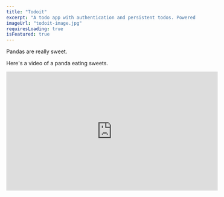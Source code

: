 ```yaml
---
title: "Todoit"
excerpt: "A todo app with authentication and persistent todos. Powered by React and Firebase."
imageUrl: "todoit-image.jpg"
requiresLoading: true
isFeatured: true
---
```


Pandas are really sweet.

Here's a video of a panda eating sweets.

<iframe width="560" height="315" src="https://www.youtube.com/embed/4n0xNbfJLR8" frameborder="0" allowfullscreen></iframe>
